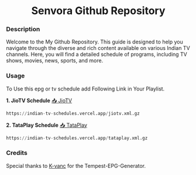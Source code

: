 <h1 align="center"> Senvora Github Repository </h1>

### Description
Welcome to the My Github Repository. This guide is designed to help you navigate through the diverse and rich content available on various Indian TV channels. Here, you will find a detailed schedule of programs, including TV shows, movies, news, sports, and more.

### Usage
To Use this epg or tv schedule add Following Link in Your Playlist.

**1. JioTV Schedule** [📥 JioTV](https://indian-tv-schedules.vercel.app/jiotv.xml.gz)
```py
https://indian-tv-schedules.vercel.app/jiotv.xml.gz
```
**2. TataPlay Schedule** [📥 TataPlay](https://indian-tv-schedules.vercel.app/tataplay.xml.gz)
```py
https://indian-tv-schedules.vercel.app/tataplay.xml.gz
```
### Credits 
Special thanks to [K-vanc](https://github.com/K-vanc/Tempest-EPG-Generator.git) for the Tempest-EPG-Generator.


